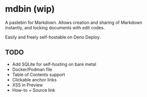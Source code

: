 # mdbin (wip)

A pastebin for Markdown. Allows creation and sharing of Markdown instantly, and locking documents with edit codes.

Easily and freely self-hostable on Deno Deploy.

## TODO
* Add SQLite for self-hosting on bare metal
* Docker/Podman file
* Table of Contents support
* Clickable anchor links
* XSS in Preview
* How-to + Source link